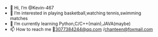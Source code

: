 - 👋 Hi, I’m @Kevin-467
- 👀 I’m interested in playing basketball,watching tennis,swimming matches
- 🌱 I’m currently learning Python,C/C++(main),JAVA(maybe)
- 📫 How to reach me 📧3077384244@qq.com /chanteen@foxmail.com
<!---
Kevin-467/Kevin-467 is a ✨ special ✨ repository because its `README.md` (this file) appears on your GitHub profile.
You can click the Preview link to take a look at your changes.
--->
